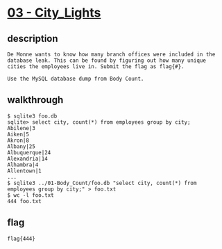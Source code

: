 # [03 - City_Lights](https://deadface.ctfd.io/challenges#City%20Lights-36)

## description
```
De Monne wants to know how many branch offices were included in the database leak. This can be found by figuring out how many unique cities the employees live in. Submit the flag as flag{#}.

Use the MySQL database dump from Body Count.
```

## walkthrough

```
$ sqlite3 foo.db
sqlite> select city, count(*) from employees group by city;
Abilene|3
Aiken|5
Akron|8
Albany|25
Albuquerque|24
Alexandria|14
Alhambra|4
Allentown|1
...
$ sqlite3 ../01-Body_Count/foo.db "select city, count(*) from employees group by city;" > foo.txt
$ wc -l foo.txt
444 foo.txt
```


## flag
```
flag{444}
```
